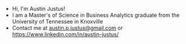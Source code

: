 - Hi, I'm Austin Justus!
- I am a Master's of Science in Business Analytics graduate from the University of Tennessee in Knoxville
- Contact me at austin.p.justus@gmail.com or https://www.linkedin.com/in/austin-justus/
